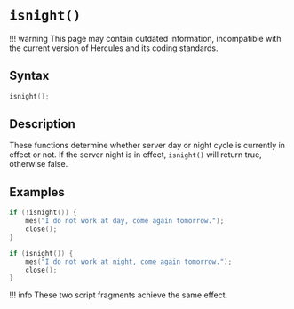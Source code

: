# `isnight()`

!!! warning
	This page may contain outdated information, incompatible with the current version of Hercules and its coding standards.

## Syntax

```c
isnight();
```

## Description

These functions determine whether server day or night cycle is currently in effect or not. If the server night is in effect, `isnight()` will return true, otherwise false.

## Examples

```c
if (!isnight()) {
	mes("I do not work at day, come again tomorrow.");
	close();
}
```

```c
if (isnight()) {
	mes("I do not work at night, come again tomorrow.");
	close();
}
```

!!! info
	These two script fragments achieve the same effect.
